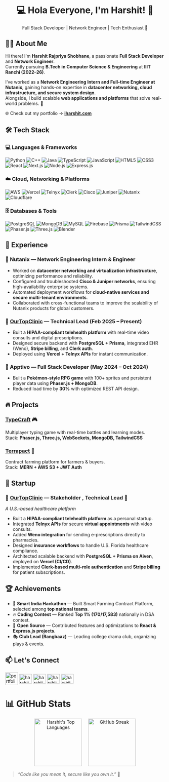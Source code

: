 <h1 align="center">💻 Hola Everyone, I'm Harshit! 👋</h1>

<p align="center">
Full Stack Developer | Network Engineer | Tech Enthusiast 🚀
</p>

## 👨‍💻 About Me

Hi there! I'm **Harshit Rajpriya Shobhane**, a passionate **Full Stack Developer** and **Network Engineer**.  
Currently pursuing **B.Tech in Computer Science & Engineering** at **IIIT Ranchi (2022–26)**.  

I’ve worked as a **Network Engineering Intern and Full-time Engineer at Nutanix**, gaining hands-on expertise in **datacenter networking, cloud infrastructure, and secure system design**.  
Alongside, I build scalable **web applications and platforms** that solve real-world problems. 🚀  

🌐 Check out my portfolio → **[iharshit.com](https://iharshit.com)**  


## 🛠️ Tech Stack

### 💻 Languages & Frameworks
![Python](https://img.shields.io/badge/Python-%233776AB.svg?style=for-the-badge&logo=python&logoColor=white)
![C++](https://img.shields.io/badge/C++-%2300599C.svg?style=for-the-badge&logo=c%2B%2B&logoColor=white)
![Java](https://img.shields.io/badge/Java-%23ED8B00.svg?style=for-the-badge&logo=openjdk&logoColor=white)
![TypeScript](https://img.shields.io/badge/TypeScript-%23007ACC.svg?style=for-the-badge&logo=typescript&logoColor=white)
![JavaScript](https://img.shields.io/badge/JavaScript-%23323330.svg?style=for-the-badge&logo=javascript&logoColor=%23F7DF1E)
![HTML5](https://img.shields.io/badge/HTML5-%23E34F26.svg?style=for-the-badge&logo=html5&logoColor=white)
![CSS3](https://img.shields.io/badge/CSS3-%231572B6.svg?style=for-the-badge&logo=css3&logoColor=white)
![React](https://img.shields.io/badge/React-%2320232a.svg?style=for-the-badge&logo=react&logoColor=61DAFB)
![Next.js](https://img.shields.io/badge/Next-black?style=for-the-badge&logo=next.js&logoColor=white)
![Node.js](https://img.shields.io/badge/Node.js-6DA55F?style=for-the-badge&logo=node.js&logoColor=white)
![Express.js](https://img.shields.io/badge/Express.js-%23404d59.svg?style=for-the-badge&logo=express&logoColor=white)

### ☁️ Cloud, Networking & Platforms
![AWS](https://img.shields.io/badge/AWS-%23FF9900.svg?style=for-the-badge&logo=amazon-aws&logoColor=white)
![Vercel](https://img.shields.io/badge/Vercel-%23000000.svg?style=for-the-badge&logo=vercel&logoColor=white)
![Telnyx](https://img.shields.io/badge/Telnyx-%2300B67A.svg?style=for-the-badge&logo=telnyx&logoColor=white)
![Clerk](https://img.shields.io/badge/Clerk-%2302569B.svg?style=for-the-badge&logo=clerk&logoColor=white)
![Cisco](https://img.shields.io/badge/Cisco-%230073B0.svg?style=for-the-badge&logo=cisco&logoColor=white)
![Juniper](https://img.shields.io/badge/Juniper-%230073B0.svg?style=for-the-badge&logo=juniper-networks&logoColor=white)
![Nutanix](https://img.shields.io/badge/Nutanix-%23000000.svg?style=for-the-badge&logo=nutanix&logoColor=white)
![Cloudflare](https://img.shields.io/badge/Cloudflare-F38020?style=for-the-badge&logo=Cloudflare&logoColor=white)

### 🗄️ Databases & Tools
![PostgreSQL](https://img.shields.io/badge/PostgreSQL-%23336791.svg?style=for-the-badge&logo=postgresql&logoColor=white)
![MongoDB](https://img.shields.io/badge/MongoDB-%2347A248.svg?style=for-the-badge&logo=mongodb&logoColor=white)
![MySQL](https://img.shields.io/badge/MySQL-4479A1.svg?style=for-the-badge&logo=mysql&logoColor=white)
![Firebase](https://img.shields.io/badge/Firebase-%23FFCA28.svg?style=for-the-badge&logo=firebase&logoColor=white)
![Prisma](https://img.shields.io/badge/Prisma-%232D3748.svg?style=for-the-badge&logo=prisma&logoColor=white)
![TailwindCSS](https://img.shields.io/badge/TailwindCSS-%2338B2AC.svg?style=for-the-badge&logo=tailwind-css&logoColor=white)
![Phaser.js](https://img.shields.io/badge/Phaser.js-%23E57373.svg?style=for-the-badge&logo=phaser&logoColor=white)
![Three.js](https://img.shields.io/badge/Three.js-black?style=for-the-badge&logo=three.js&logoColor=white)
![Blender](https://img.shields.io/badge/Blender-%23F5792A.svg?style=for-the-badge&logo=blender&logoColor=white)



## 💼 Experience

### 🔹 Nutanix — Network Engineering Intern & Engineer  
- Worked on **datacenter networking and virtualization infrastructure**, optimizing performance and reliability.  
- Configured and troubleshooted **Cisco & Juniper networks**, ensuring high-availability enterprise systems.  
- Automated deployment workflows for **cloud-native services and secure multi-tenant environments**.  
- Collaborated with cross-functional teams to improve the scalability of Nutanix products for global customers.  

### 🔹 [OurTopClinic](https://ourtopclinic.vercel.app) — Technical Lead (Feb 2025 – Present)  
- Built a **HIPAA-compliant telehealth platform** with real-time video consults and digital prescriptions.  
- Designed secure backend with **PostgreSQL + Prisma**, integrated EHR (Weno), **Stripe billing**, and **Clerk auth**.  
- Deployed using **Vercel + Telnyx APIs** for instant communication.  

### 🔹 Apptivo — Full Stack Developer (May 2024 – Oct 2024)  
- Built a **Pokémon-style RPG game** with 100+ sprites and persistent player data using **Phaser.js + MongoDB**.  
- Reduced load time by **30%** with optimized REST API design.  



## 🔥 Projects

### [TypeCraft](https://canyoutype.vercel.app/) 🎮  
Multiplayer typing game with real-time battles and learning modes.  
Stack: **Phaser.js, Three.js, WebSockets, MongoDB, TailwindCSS**  

### [Terrapact](https://terrapact.vercel.app) 🌾  
Contract farming platform for farmers & buyers.  
Stack: **MERN + AWS S3 + JWT Auth**  

## 🚀 Startup

### 🔹 [OurTopClinic](https://ourtopclinic.com) — Stakeholder , Technical Lead 🏥  
*A U.S.-based healthcare platform*  
- Built a **HIPAA-compliant telehealth platform** as a personal startup.  
- Integrated **Telnyx APIs** for secure **virtual appointments** with video consults.  
- Added **Weno integration** for sending e-prescriptions directly to pharmacies.  
- Designed **insurance workflows** to handle U.S. Florida healthcare compliance.  
- Architected scalable backend with **PostgreSQL + Prisma on Aiven**, deployed on **Vercel (CI/CD)**.  
- Implemented **Clerk-based multi-role authentication** and **Stripe billing** for patient subscriptions.  


## 🏆 Achievements
- 🥇 **Smart India Hackathon** — Built Smart Farming Contract Platform, selected among **top national teams**.  
- 🔥 **Coding Contest** — Ranked **Top 1% (170/17,583)** nationally in DSA contest.  
- 📌 **Open Source** — Contributed features and optimizations to **React & Express.js projects**.  
- 🎭 **Club Lead (Rangbaaz)** — Leading college drama club, organizing plays & events.  



## 📫 Let's Connect

<p align="left">
<a href="https://iharshit.com" target="blank"><img align="center" src="https://img.icons8.com/color/48/domain.png" alt="portfolio" height="40" width="40" /></a>
<a href="https://linkedin.com/in/harshitshobhane" target="blank"><img align="center" src="https://raw.githubusercontent.com/rahuldkjain/github-profile-readme-generator/master/src/images/icons/Social/linked-in-alt.svg" alt="harshitshobhane" height="30" width="40" /></a>
<a href="https://github.com/harshitshobhane" target="blank"><img align="center" src="https://raw.githubusercontent.com/rahuldkjain/github-profile-readme-generator/master/src/images/icons/Social/github.svg" alt="harshitshobhane" height="30" width="40" /></a>
<a href="https://twitter.com/harshitshobhane" target="blank"><img align="center" src="https://raw.githubusercontent.com/rahuldkjain/github-profile-readme-generator/master/src/images/icons/Social/twitter.svg" alt="harshitshobhane" height="30" width="40" /></a>
<a href="https://instagram.com/harshitshobhane" target="blank"><img align="center" src="https://raw.githubusercontent.com/rahuldkjain/github-profile-readme-generator/master/src/images/icons/Social/instagram.svg" alt="harshitshobhane" height="30" width="40" /></a>
</p>



# 📊 GitHub Stats
<div align="center">
 
<img src="https://github-readme-stats.vercel.app/api/top-langs/?username=harshitshobhane&theme=blue-green&show_icons=true&hide_border=true&layout=compact" height="150" alt="Harshit's Top Languages" />
<span>&nbsp;&nbsp;&nbsp;</span>
<img src="https://github-readme-streak-stats.herokuapp.com?user=harshitshobhane&theme=whatsapp-dark2" height="150" alt="GitHub Streak" />

</div>



> *“Code like you mean it, secure like you own it.”* 🚀

